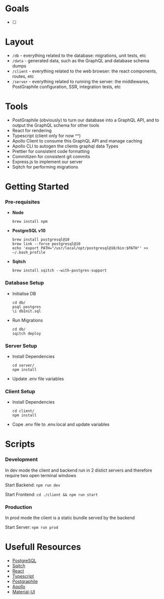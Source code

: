 # Goals

- [ ]

# Layout

- `/db` - everything related to the database: migrations, unit tests, etc
- `/data` - generated data, such as the GraphQL and database schema dumps
- `/client` - everything related to the web browser: the react components, routes, etc
- `/server` - everything related to running the server: the middlewares, PostGraphile configuration, SSR, integration tests, etc

# Tools

- PostGraphile (obviously) to turn our database into a GraphQL API, and to output the GraphQL schema for other tools
- React for rendering
- Typescript (client only for now ^^)
- Apollo Client to consume this GraphQL API and manage caching
- Apollo CLI to autogen the clients graphql data Types
- Prettier for consistent code formatting
- Commitizen for consistent git commits
- Express.js to implement our server
- Sqitch for performing migrations

# Getting Started

### Pre-requisites

- **Node**

  ```
  brew install npm
  ```

- **PostgreSQL v10**

  ```
  brew install postgresql@10
  brew link --force postgresql@10
  echo 'export PATH="/usr/local/opt/postgresql@10/bin:$PATH"' >> ~/.bash_profile
  ```

- **Sqitch**
  ```
  brew install sqitch --with-postgres-support
  ```

### Database Setup

- Initialise DB

  ```
  cd db/
  psql postgres
  \i dbInit.sql
  ```

- Run Migrations
  ```
  cd db/
  sqitch deploy
  ```

### Server Setup

- Install Dependencies
  ```
  cd server/
  npm install
  ```
- Update .env file variables

### Client Setup

- Install Dependencies
  ```
  cd client/
  npm install
  ```
- Cope .env file to .env.local and update variables

# Scripts

### Development

In dev mode the client and backend run in 2 distict servers and therefore require two open terminal windows

Start Backend: `npm run dev`

Start Frontend: `cd ./client && npm run start`

### Production

In prod mode the client is a static bundle served by the backend

Start Server: `npm run prod`

# Usefull Resources

- [PostgreSQL](https://www.postgresql.org/docs/10/index.html)
- [Sqitch](https://metacpan.org/pod/sqitchtutorial)
- [React](https://reactjs.org/docs/getting-started.html)
- [Typescript](https://www.typescriptlang.org/docs/home.html)
- [Postgraphile](https://www.graphile.org/postgraphile/introduction/)
- [Apollo](https://www.apollographql.com/docs/react/)
- [Material-UI](https://material-ui.com/)
